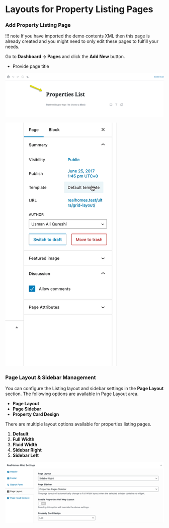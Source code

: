 # Layouts for Property Listing Pages

### **Add Property Listing Page**

!!! note
    If you have imported the demo contents XML then this page is already created and you might need to only edit these pages to fulfill your needs.

Go to **Dashboard → Pages** and click the **Add New** button.

- Provide page title

![Properties Listing Page](images/create-pages/add-properties-listing-page-gutenberg.png)

![Properties Listing Templates](images/create-pages/properties-listing-templates.gif)

### **Page Layout & Sidebar Management**

You can configure the Listing layout and sidebar settings in the **Page Layout** section. The following options are available in Page Layout area.

- **Page Layout**
- **Page Sidebar**
- **Property Card Design**

There are multiple layout options available for properties listing pages.

1. **Default**
2. **Full Width**
3. **Fluid Width**
4. **Sidebar Right**
5. **Sidebar Left**

![Properties Listing Templates](images/create-pages/page-layout-property-listing.png)